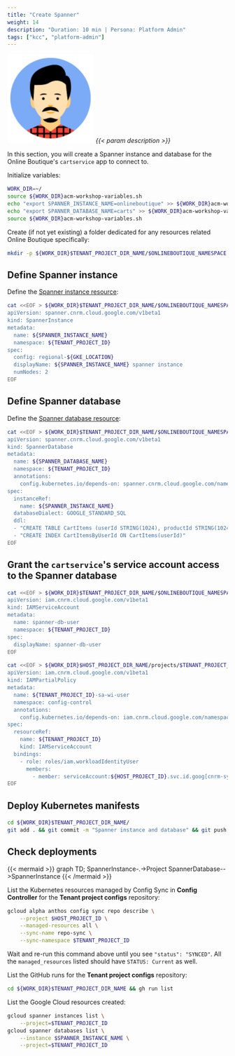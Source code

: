 ```yaml
---
title: "Create Spanner"
weight: 14
description: "Duration: 10 min | Persona: Platform Admin"
tags: ["kcc", "platform-admin"]
---
```

![Platform Admin](/images/platform-admin.png)
_{{< param description >}}_

In this section, you will create a Spanner instance and database for the Online Boutique's `cartservice` app to connect to.

Initialize variables:
```Bash
WORK_DIR=~/
source ${WORK_DIR}acm-workshop-variables.sh
echo "export SPANNER_INSTANCE_NAME=onlineboutique" >> ${WORK_DIR}acm-workshop-variables.sh
echo "export SPANNER_DATABASE_NAME=carts" >> ${WORK_DIR}acm-workshop-variables.sh
source ${WORK_DIR}acm-workshop-variables.sh
```

Create (if not yet existing) a folder dedicated for any resources related Online Boutique specifically: 
```Bash
mkdir -p ${WORK_DIR}$TENANT_PROJECT_DIR_NAME/$ONLINEBOUTIQUE_NAMESPACE
```

## Define Spanner instance

Define the [Spanner instance resource](https://cloud.google.com/config-connector/docs/reference/resource-docs/spanner/spannerinstance):
```Bash
cat <<EOF > ${WORK_DIR}$TENANT_PROJECT_DIR_NAME/$ONLINEBOUTIQUE_NAMESPACE/spanner-instance.yaml
apiVersion: spanner.cnrm.cloud.google.com/v1beta1
kind: SpannerInstance
metadata:
  name: ${SPANNER_INSTANCE_NAME}
  namespace: ${TENANT_PROJECT_ID}
spec:
  config: regional-${GKE_LOCATION}
  displayName: ${SPANNER_INSTANCE_NAME} spanner instance
  numNodes: 2
EOF
```

## Define Spanner database

Define the [Spanner database resource](https://cloud.google.com/config-connector/docs/reference/resource-docs/spanner/spannerdatabase):
```Bash
cat <<EOF > ${WORK_DIR}$TENANT_PROJECT_DIR_NAME/$ONLINEBOUTIQUE_NAMESPACE/spanner-database.yaml
apiVersion: spanner.cnrm.cloud.google.com/v1beta1
kind: SpannerDatabase
metadata:
  name: ${SPANNER_DATABASE_NAME}
  namespace: ${TENANT_PROJECT_ID}
  annotations:
    config.kubernetes.io/depends-on: spanner.cnrm.cloud.google.com/namespaces/${TENANT_PROJECT_ID}/SpannerInstance/${SPANNER_INSTANCE_NAME}
spec:
  instanceRef:
    name: ${SPANNER_INSTANCE_NAME}
  databaseDialect: GOOGLE_STANDARD_SQL
  ddl:
  - "CREATE TABLE CartItems (userId STRING(1024), productId STRING(1024), quantity INT64,) PRIMARY KEY (userId, productId)"
  - "CREATE INDEX CartItemsByUserId ON CartItems(userId)"
EOF
```

## Grant the `cartservice`'s service account access to the Spanner database

```Bash
cat <<EOF > ${WORK_DIR}$TENANT_PROJECT_DIR_NAME/$ONLINEBOUTIQUE_NAMESPACE/spanner-db-user-service-account.yaml
apiVersion: iam.cnrm.cloud.google.com/v1beta1
kind: IAMServiceAccount
metadata:
  name: spanner-db-user
  namespace: ${TENANT_PROJECT_ID}
spec:
  displayName: spanner-db-user
EOF
```

```Bash
cat <<EOF > ${WORK_DIR}$HOST_PROJECT_DIR_NAME/projects/$TENANT_PROJECT_ID/workload-identity-user.yaml
apiVersion: iam.cnrm.cloud.google.com/v1beta1
kind: IAMPartialPolicy
metadata:
  name: ${TENANT_PROJECT_ID}-sa-wi-user
  namespace: config-control
  annotations:
    config.kubernetes.io/depends-on: iam.cnrm.cloud.google.com/namespaces/config-control/IAMServiceAccount/${TENANT_PROJECT_ID}
spec:
  resourceRef:
    name: ${TENANT_PROJECT_ID}
    kind: IAMServiceAccount
  bindings:
    - role: roles/iam.workloadIdentityUser
      members:
        - member: serviceAccount:${HOST_PROJECT_ID}.svc.id.goog[cnrm-system/cnrm-controller-manager-${TENANT_PROJECT_ID}]
EOF
```

## Deploy Kubernetes manifests

```Bash
cd ${WORK_DIR}$TENANT_PROJECT_DIR_NAME/
git add . && git commit -m "Spanner instance and database" && git push origin main
```

## Check deployments

{{< mermaid >}}
graph TD;
  SpannerInstance-.->Project
  SpannerDatabase-->SpannerInstance
{{< /mermaid >}}

List the Kubernetes resources managed by Config Sync in **Config Controller** for the **Tenant project configs** repository:
```Bash
gcloud alpha anthos config sync repo describe \
    --project $HOST_PROJECT_ID \
    --managed-resources all \
    --sync-name repo-sync \
    --sync-namespace $TENANT_PROJECT_ID
```
Wait and re-run this command above until you see `"status": "SYNCED"`. All the `managed_resources` listed should have `STATUS: Current` as well.

List the GitHub runs for the **Tenant project configs** repository:
```Bash
cd ${WORK_DIR}$TENANT_PROJECT_DIR_NAME && gh run list
```

List the Google Cloud resources created:
```Bash
gcloud spanner instances list \
    --project=$TENANT_PROJECT_ID
gcloud spanner databases list \
    --instance $SPANNER_INSTANCE_NAME \
    --project=$TENANT_PROJECT_ID
```